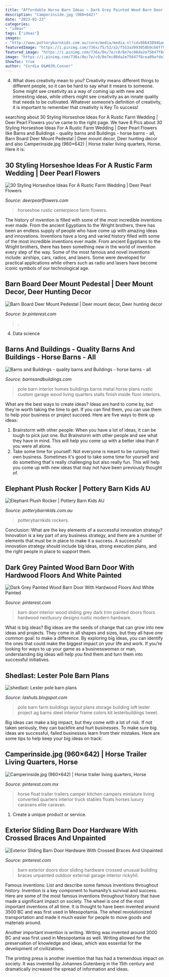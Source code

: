 ```yaml
---
title: "Affordable Horse Barn Ideas ~ Dark Grey Painted Wood Barn Door With Hardwood Floors And White Painted"
description: "Camperinside.jpg (960×642)"
date: "2023-02-23"
categories:
- "ideas"
tags: ["ideas"]
images:
- "http://www.potterybarnkids.com.au/core/media/media.nl?id=86643894&amp;c=3572911&amp;h=d24af25f16bc248c1acb"
featuredImage: "https://i.pinimg.com/736x/f5/53/a3/f553a3993058b9cb6ff9dfab0c5905a2.jpg"
featured_image: "https://i.pinimg.com/736x/8e/7e/c0/8e7ec08da2e75647f8cea89afde3291c.jpg"
image: "https://i.pinimg.com/736x/8e/7e/c0/8e7ec08da2e75647f8cea89afde3291c.jpg"
ShowToc: true
author: "Cordia O&#039;Conner"
---
```



4. What does creativity mean to you?
Creativity means different things to different people, so it can be hard to say what it means to someone. Some might see creativity as a way of coming up with new and interesting ideas, while others might see creativity as an innate quality that needs to be cultivated. Whatever someone’s definition of creativity, it is important to remember that creativity is Key To success!

	

		
searching about 30 Styling Horseshoe Ideas For A Rustic Farm Wedding | Deer Pearl Flowers you've came to the right page. We have 8 Pics about 30 Styling Horseshoe Ideas For A Rustic Farm Wedding | Deer Pearl Flowers like Barns and Buildings - quality barns and Buildings - horse barns - all, Barn Board Deer Mount Pedestal | Deer mount decor, Deer hunting decor and also Camperinside.jpg (960×642) | Horse trailer living quarters, Horse. Here it is:
		
    
## 30 Styling Horseshoe Ideas For A Rustic Farm Wedding | Deer Pearl Flowers

<img loading=lazy src="http://www.deerpearlflowers.com/wp-content/uploads/2016/02/rustic-wedding-horseshoe-wedding-centerpiece-with-burlap-and-mason-jars.jpg" onerror="this.onerror=null;this.src='https://tse4.mm.bing.net/th?id=OIP.I3m_RYD8QbV_8gEnvdGyAwHaLH&amp;pid=15.1';" alt="30 Styling Horseshoe Ideas For A Rustic Farm Wedding | Deer Pearl Flowers">

_Source: deerpearlflowers.com_

>horseshoe rustic centerpiece farm flowers. 

	

The history of invention is filled with some of the most incredible inventions ever made. From the ancient Egyptians to the Wright brothers, there has been an endless supply of people who have come up with amazing ideas and innovations.
Inventions have a long and varied history filled with some of the most incredible inventions ever made. From ancient Egyptians to the Wright brothers, there has been something new in the world of invention every step of the way. Some of the most famous and novel inventions include: airships, cars, radios, and lasers. Some were developed for practical applications while others such as radio and lasers have become iconic symbols of our technological age.

    
## Barn Board Deer Mount Pedestal | Deer Mount Decor, Deer Hunting Decor

<img loading=lazy src="https://i.pinimg.com/736x/f5/53/a3/f553a3993058b9cb6ff9dfab0c5905a2.jpg" onerror="this.onerror=null;this.src='https://tse2.mm.bing.net/th?id=OIP.vyVzvLAo2AbHkcNyYqu7XwHaPP&amp;pid=15.1';" alt="Barn Board Deer Mount Pedestal | Deer mount decor, Deer hunting decor">

_Source: br.pinterest.com_

>. 

	

4. Data science 

    
## Barns And Buildings - Quality Barns And Buildings - Horse Barns - All

<img loading=lazy src="http://admin.barnsandbuildings.com/filemanager/files/interior_photos/interior_by_barns_and_buildings1.jpg" onerror="this.onerror=null;this.src='https://tse1.mm.bing.net/th?id=OIP.Ys5mTXGvL5We_u2zvYrNwQHaFj&amp;pid=15.1';" alt="Barns and Buildings - quality barns and Buildings - horse barns - all">

_Source: barnsandbuildings.com_

>pole barn interior homes buildings barns metal horse plans rustic custom garage wood living quarters stalls finish inside floor interiors. 

	

What are the best ways to create ideas?
Ideas are hard to come by, but they're worth taking the time to get. If you can find them, you can use them to help your business or project succeed. Here are five ways to think up ideas: 
1. Brainstorm with other people: When you have a lot of ideas, it can be tough to pick just one. But Brainstorm with other people and see what they have in mind. This will help you come up with a better idea than if you were all alone. 
2. Take some time for yourself: Not everyone is meant to be running their own business. Sometimes it's good to take some time for yourself and do something that's really challenging but also really fun. This will help you come up with new ideas that may not have been previously thought of. 

    
## Elephant Plush Rocker | Pottery Barn Kids AU

<img loading=lazy src="http://www.potterybarnkids.com.au/core/media/media.nl?id=86643894&amp;c=3572911&amp;h=d24af25f16bc248c1acb" onerror="this.onerror=null;this.src='https://tse3.mm.bing.net/th?id=OIP.uKN9lQX3zOe_JGz5B5BAjwHaGi&amp;pid=15.1';" alt="Elephant Plush Rocker | Pottery Barn Kids AU">

_Source: potterybarnkids.com.au_

>potterybarnkids rockers. 

	

Conclusion: What are the key elements of a successful innovation strategy?
Innovation is a key part of any business strategy, and there are a number of elements that must be in place to make it a success. A successful innovation strategy should include big ideas, strong execution plans, and the right people in place to support them.

    
## Dark Grey Painted Wood Barn Door With Hardwood Floors And White Painted

<img loading=lazy src="https://i.pinimg.com/736x/8e/7e/c0/8e7ec08da2e75647f8cea89afde3291c.jpg" onerror="this.onerror=null;this.src='https://tse2.mm.bing.net/th?id=OIP.MWPONiA2yS5exTQ9hG9a6AHaJQ&amp;pid=15.1';" alt="Dark Grey Painted Wood Barn Door With Hardwood Floors And White Painted">

_Source: pinterest.com_

>barn door interior wood sliding grey dark trim painted doors floors hardwood nextluxury designs rustic modern hardware. 

	

What is big ideas?
Big ideas are the seeds of change that can grow into new ideas and projects. They come in all shapes and sizes, but they all have one common goal: to make a difference. By exploring big ideas, you can identify the ones that could make the biggest impact on your life and work. If you’re looking for ways to up your game as a businesswoman or man, understanding big ideas will help you find them and turn them into successful initiatives.

    
## Shedlast: Lester Pole Barn Plans

<img loading=lazy src="https://lh6.googleusercontent.com/proxy/xq4_yH3oh-4HGvvyI5ei1I_s-ACkQkQkG6Zrl_LRIcto9eKptD_n5Jur_PBNxHEyUZpC0jDdjyxDCq970KvGLC_YXxydSBY0_oNUpA551HyaSPliuaFtI9cfmJ0NcUaM-NX_gC-8oIEESD_SzqReAC_n42oG1IwlCbwk2WavjqTmMbkVWKOg=w1200-h630-p-k-no-nu" onerror="this.onerror=null;this.src='https://tse3.mm.bing.net/th?id=OIP.l8BvP78sN4m1PFjVjeXKzAHaE2&amp;pid=15.1';" alt="shedlast: Lester pole barn plans">

_Source: lashuts.blogspot.com_

>pole barn farm buildings layout plans storage building loft lester project ag barns steel interior frame colors kit lesterbuildings tweet. 

	

Big ideas can make a big impact, but they come with a lot of risk. If not taken seriously, they can backfire and hurt businesses. To make sure big ideas are successful, failed businesses learn from their mistakes. Here are some tips to help keep your big ideas on track:

    
## Camperinside.jpg (960×642) | Horse Trailer Living Quarters, Horse

<img loading=lazy src="https://i.pinimg.com/736x/bc/b1/c9/bcb1c9a432a1244904a695ef9dd2bd52--luxury-campers-horse-stables.jpg" onerror="this.onerror=null;this.src='https://tse3.mm.bing.net/th?id=OIP.pyCSz9sOEbNI8QHHRF7LugHaE8&amp;pid=15.1';" alt="Camperinside.jpg (960×642) | Horse trailer living quarters, Horse">

_Source: pinterest.com.mx_

>horse float trailer trailers camper kitchen campers miniature living converted quarters interior truck stables floats horses luxury caravans elite caravan. 

	

1. Create a unique product or service.

    
## Exterior Sliding Barn Door Hardware With Crossed Braces And Unpainted

<img loading=lazy src="https://i.pinimg.com/736x/cc/5f/db/cc5fdbabbef7189b6a136930ceaba306--sliding-barn-door-hardware-interior-barn-doors.jpg" onerror="this.onerror=null;this.src='https://tse1.mm.bing.net/th?id=OIP.NK2L1qHNGFhqICDNCgpHbgHaE7&amp;pid=15.1';" alt="Exterior Sliding Barn Door Hardware With Crossed Braces And Unpainted">

_Source: pinterest.com_

>barn exterior doors door sliding hardware crossed unusual building braces unpainted outdoor external garage interior rickyhil. 

	

Famous inventions: List and describe some famous inventions throughout history.
Invention is a key component to humanity’s survival and success. Here are some of the most famous inventions throughout history that have made a significant impact on society.
The wheel is one of the most important inventions of all time. It is thought to have been invented around 3500 BC and was first used in Mesopotamia. The wheel revolutionized transportation and made it much easier for people to move goods and materials around.

Another important invention is writing. Writing was invented around 3000 BC and was first used in Mesopotamia as well. Writing allowed for the preservation of knowledge and ideas, which was essential for the development of civilizations.

The printing press is another invention that has had a tremendous impact on society. It was invented by Johannes Gutenberg in the 15th century and dramatically increased the spread of information and ideas.

